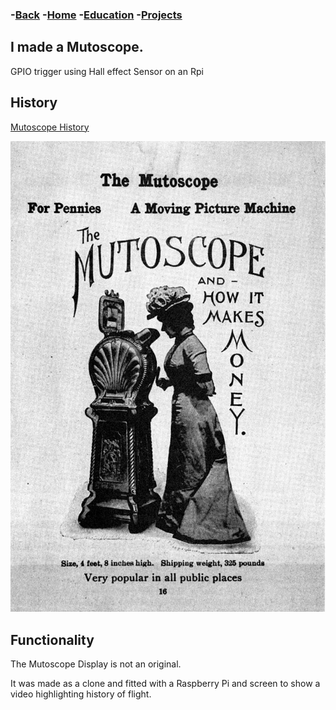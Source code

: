 ### -[Back](https://sparkesys.github.io/Projects)	-[Home](https://sparkesys.github.io)	-[Education](https://sparkesys.github.io/Education)	-[Projects](https://SPARKESYS.github.io/Projects)

## I made a Mutoscope.

GPIO trigger using Hall effect Sensor on an Rpi

## History

[Mutoscope History](https://www.wikiwand.com/en/Mutoscope)

![Mutoscope](/assets/images/640px-Mutoscope,_1899_(bis).jpg)


## Functionality

The Mutoscope Display is not an original.

It was made as a clone and fitted with a Raspberry Pi and screen to show a video highlighting history of flight.


